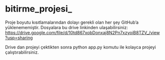 # bitirme_projesi_

Proje boyutu kısıtlamalarından dolayı gerekli olan her şey GitHub’a yüklenememiştir. Dosyalara bu drive linkinden ulaşabilirsiniz: https://drive.google.com/file/d/10td867xobDonxaj8N2Pn7xzyoiB8TZV_/view?usp=sharing

Drive dan projeyi çektikten sonra 
python app.py 
komutu ile kolayca projeyi çalıştırabilirsiniz.
